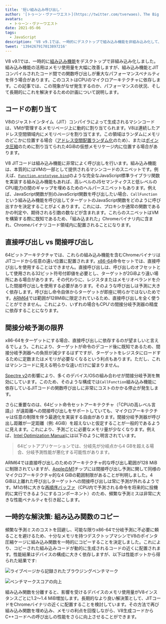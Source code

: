 ```yaml
---
title: '短い組み込み呼び出し'
author: '[トゥーン・ヴァーワエスト](https://twitter.com/tverwaes)、The Big Short'
avatars:
  - トゥーン・ヴァーワエスト
date: 2021-05-06
tags:
  - JavaScript
description: 'V8 v9.1では、一時的にデスクトップで組み込み機能を非組み込み化して、間接呼び出し距離の問題によるパフォーマンス低下を回避しました。'
tweet: '1394267917013897216'
---
```


V8 v9.1では、一時的に[組み込み機能](https://v8.dev/blog/embedded-builtins)をデスクトップで非組み込み化しました。組み込み機能の活用はメモリ使用量を大幅に改善しますが、組み込み機能とJITコンパイルされたコード間での関数呼び出しが重大なパフォーマンスペナルティを伴う場合があります。このコストはCPUのマイクロアーキテクチャに依存します。この記事では、この現象がなぜ発生するのか、パフォーマンスの状況、そして長期的にこれを解決するための計画について説明します。

<!--truncate-->
## コードの割り当て

V8のジャストインタイム（JIT）コンパイラによって生成されるマシンコードは、VMが管理するメモリページ上に動的に割り当てられます。V8は連続したアドレス空間領域内にメモリページを割り当てます。この領域はランダムにメモリのどこかに位置する場合（[アドレス空間配置ランダム化](https://en.wikipedia.org/wiki/Address_space_layout_randomization)のため）、または[ポインタ圧縮](https://v8.dev/blog/pointer-compression)のために割り当てられた4GiBの仮想メモリケージ内に位置する場合があります。

V8 JITコードは組み込み機能に非常によく呼び出しを行います。組み込み機能は、本質的にはVMの一部として提供されるマシンコードのスニペットです。例えば、[`Function.prototype.bind`](https://developer.mozilla.org/docs/Web/JavaScript/Reference/Global_objects/Function/bind)のような完全なJavaScript標準ライブラリ関数を実装する組み込み機能もあれば、高レベルのJSセマンティクスと低レベルのCPU能力の間のギャップを埋めるためのヘルパースニペットもあります。例えば、JavaScript関数が別のJavaScript関数を呼び出したい場合、`CallFunction`という組み込み機能を呼び出してターゲットのJavaScript関数をどのように呼び出すかを決定することがよくあります。これには、プロキシか通常の関数であるかの判定や、期待される引数の数などが含まれます。これらのスニペットはVMを構築する際に既知であるため、「組み込まれた」Chromeバイナリ内に含まれ、Chromeバイナリコード領域内に配置されることになります。

## 直接呼び出し vs 間接呼び出し

64ビットアーキテクチャでは、これらの組み込み機能を含むChromeバイナリはJITコードから任意の遠い位置に配置されます。[x86-64](https://en.wikipedia.org/wiki/X86-64)命令セットでは、直接呼び出しを使用することはできません。直接呼び出しは、呼び出しのオフセットとして使用される32ビット符号付即値を必要とし、ターゲットが2GiBより遠い場所にある場合があります。その代わりに、レジスタまたはメモリオペランドを介した間接呼び出しを使用する必要があります。そのような呼び出しは予測に大きく依存します。呼び出し命令自体からターゲットが即座に明らかではないためです。[ARM64](https://en.wikipedia.org/wiki/AArch64)では範囲が128MiBに限定されているため、直接呼び出しを全く使うことができません。これにより、いずれの場合もCPU'の間接分岐予測器の精度に依存することになります。

## 間接分岐予測の限界

x86-64をターゲットにする場合、直接呼び出しに依存するのが望ましいと言えるでしょう。これにより、ターゲットが命令のデコード後に既知であるため、間接分岐予測器への負担が減少するはずですが、ターゲットをレジスタにロードするために定数またはメモリが必要なくなるという利点もあります。ただし、これはマシンコードに見える明らかな違いだけに留まりません。

[Spectre v2](https://googleprojectzero.blogspot.com/2018/01/reading-privileged-memory-with-side.html)の影響により、多くのデバイス/OSの組み合わせが間接分岐予測を無効にしています。このため、そのような構成では`CallFunction`組み込み機能に依存しているJITコードの関数呼び出しに非常にコストのかかる停止が発生します。

さらに重要なのは、64ビット命令セットアーキテクチャ（「CPUの高レベル言語」）が遠距離への間接呼び出しをサポートしていても、マイクロアーキテクチャは任意の制限を伴う最適化を実装する自由があります。間接分岐予測器が呼び出し距離が一定距離（例: 4GiB）を超えないと仮定することが一般的であるように見えます。これにより、予測ごとに必要なメモリ量が少なくなります。例えば、[Intel Optimization Manual](https://www.intel.com/content/dam/www/public/us/en/documents/manuals/64-ia-32-architectures-optimization-manual.pdf)には以下のように明言されています。

> 64ビットアプリケーションでは、分岐先が分岐点から4 GBを超える場合、分岐予測性能が悪化する可能性があります。

ARM64では直接呼び出しのためのアーキテクチャ的な呼び出し範囲が128 MiBに制限されていますが、[AppleのM1](https://en.wikipedia.org/wiki/Apple_M1)チップには間接呼び出し予測に関して同様のマイクロアーキテクチャ的な4 GiBの範囲制限があることが判明しました。4 GiB以上離れた呼び出しターゲットへの間接呼び出しは常に予測が外れるようです。M1の特に大きな[再順序バッファ](https://en.wikipedia.org/wiki/Re-order_buffer)（CPU内で予測される命令を将来的に投機的に実行できるようにするコンポーネント）のため、頻繁な予測ミスは非常に大きな性能ペナルティを引き起こします。

## 一時的な解決策: 組み込み関数のコピー

頻繁な予測ミスのコストを回避し、可能な限りx86-64で分岐予測に不必要に頼ることを避けるため、十分なメモリを持つデスクトップマシンでV8のポインタ圧縮ケージに組み込み関数を一時的にコピーすることを決定しました。これにより、コピーされた組み込みコードが動的に生成されるコードの近くに配置されます。性能結果はデバイスの構成に大きく依存しますが、以下は性能ボットから得られた結果です:

![ライブページから記録されたブラウジングベンチマーク](/_img/short-builtin-calls/v8-browsing.svg)

![ベンチマークスコアの向上](/_img/short-builtin-calls/benchmarks.svg)

組み込み関数を分離すると、影響を受けるデバイスのメモリ使用量がV8インスタンスごとに1.2～1.4 MiB増加します。長期的なより良い解決策として、JITコードをChromeバイナリの近くに配置することを検討しています。その方法で再び組み込み関数を埋め込み、メモリの利点を回復しながら、V8生成コードからC++コードへの呼び出しの性能をさらに向上させることができます。
